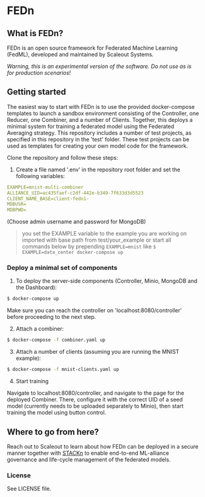 # FEDn

## What is FEDn?
FEDn is an open source framework for Federated Machine Learning (FedML), developed and maintained by Scaleout Systems. 

*Warning, this is an experimental version of the software. Do not use as is for production scenarios!*

<!--- ## Core Features
#### Federated Model Training
#### Multimodal participation
#### Multilevel model combinations
---> 

## Getting started 

The easiest way to start with FEDn is to use the provided docker-compose templates to launch a sandbox environment consisting of the Controller, one Reducer, one Combiner, and a number of Clients. Together, this deploys a minimal system for training a federated model using the Federated Averaging strategy. This repository includes a number of test projects, as specified in this repository in the 'test' folder. These test projects can be used as templates for creating your own model code for the framework. 

Clone the repository and follow these steps: 

1. Create a file named '.env' in the repository root folder and set the following variables:
```yaml
EXAMPLE=mnist-multi-combiner
ALLIANCE_UID=ac435faef-c2df-442e-b349-7f633d3d5523
CLIENT_NAME_BASE=client-fedn1-
MDBUSR=
MDBPWD=
```
(Choose admin username and password for MongoDB)

> you set the EXAMPLE variable to the example you are working on imported with base path from test/your_example
or start all commands below by prepending ```EXAMPLE=mnist``` like ```$ EXAMPLE=data_center docker-compose up```

### Deploy a minimal set of components
1. To deploy the server-side components (Controller, Minio, MongoDB and the Dashboard):

````bash 
$ docker-compose up 
````
Make sure you can reach the controller on 'localhost:8080/controller' before proceeding to the next step. 

2. Attach a combiner:
````bash 
$ docker-compose -f combiner.yaml up 
````

3. Attach a number of clients (assuming you are running the MNIST example):
````bash 
$ docker-compose -f mnist-clients.yaml up 
````

4. Start training

Navigate to localhost:8080/controller, and navigate to the page for the deployed Combiner. There, configure it with the correct UID of a seed model (currently needs to be uploaded separately to Minio), then start training the model using button control.  

## Where to go from here? 
Reach out to Scaleout to learn about how FEDn can be deployed in a secure manner together with [STACKn](https://github.com/scaleoutsystems/stackn) to enable end-to-end ML-alliance governance and life-cycle management of the federated models.  

### License
See LICENSE file.
